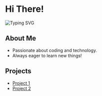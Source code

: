 # Hi There!
![Typing SVG](https://readme-typing-svg.herokuapp.com?color=08CE90&center=true&vCenter=true&lines=Hello+There!!!;My+name's+Mariateresa+Piacente.;I'm+a+Developer+student.)

## About Me
- Passionate about coding and technology.
- Always eager to learn new things!

## Projects
- [Project 1](link-al-tuo-progetto)
- [Project 2](link-al-tuo-progetto)
